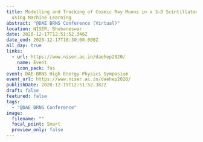 ```yaml
---
title: Modelling and Tracking of Cosmic Ray Muons in a 3-D Scintillator detector
  using Machine Learning
abstract: "@DAE BRNS Conference (Virtual)"
location: NISER, Bhubaneswar
date: 2020-12-17T12:51:52.346Z
date_end: 2020-12-17T18:30:00.000Z
all_day: true
links:
  - url: https://www.niser.ac.in/daehep2020/
    name: Event
    icon_pack: fas
event: DAE-BRNS High Energy Physics Symposium
event_url: https://www.niser.ac.in/daehep2020/
publishDate: 2020-12-19T12:51:52.382Z
draft: false
featured: false
tags:
  - "@DAE BRNS Conference"
image:
  filename: ""
  focal_point: Smart
  preview_only: false
---
```

